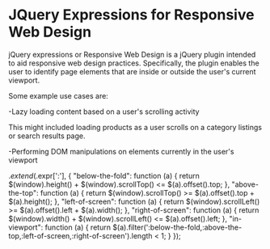JQuery Expressions for Responsive Web Design
======================

jQuery expressions or Responsive Web Design is a jQuery plugin intended to aid responsive web design practices. Specifically, the plugin enables the user to identify page elements that are inside or outside the user's current viewport.

Some example use cases are:

-Lazy loading content based on a user's scrolling activity

This might included loading products as a user scrolls on a category listings or search results page.

-Performing DOM manipulations on elements currently in the user's viewport

$.extend($.expr[':'], {
  "below-the-fold": function (a) {
		return $(window).height() + $(window).scrollTop() <= $(a).offset().top;
	},
	"above-the-top": function (a) {
		return $(window).scrollTop() >= $(a).offset().top + $(a).height();
	},
	"left-of-screen": function (a) {
		return $(window).scrollLeft() >= $(a).offset().left + $(a).width();
	},
	"right-of-screen": function (a) {
		return $(window).width() + $(window).scrollLeft() <= $(a).offset().left;
	},
	"in-viewport": function (a) {
		return $(a).filter(':below-the-fold,:above-the-top,:left-of-screen,:right-of-screen').length < 1;
	}
});
